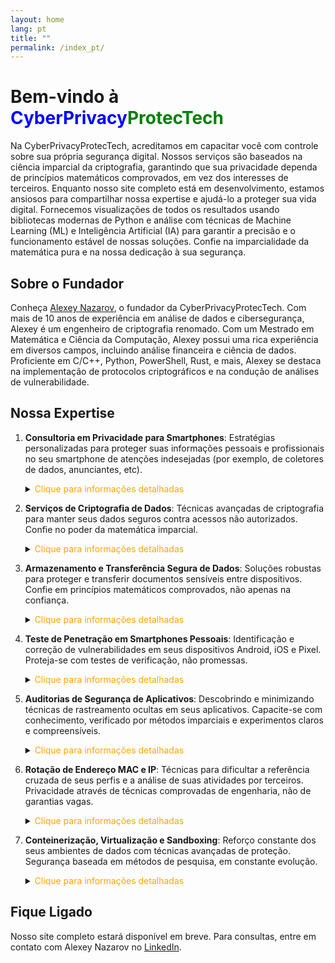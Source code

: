 ```yaml
---
layout: home
lang: pt
title: ""
permalink: /index_pt/
---
```


# Bem-vindo à <span style="color: blue;">CyberPrivacy</span><span style="color: green;">ProtecTech</span>

Na CyberPrivacyProtecTech, acreditamos em capacitar você com controle sobre sua própria segurança digital. Nossos serviços são baseados na ciência imparcial da criptografia, garantindo que sua privacidade dependa de princípios matemáticos comprovados, em vez dos interesses de terceiros. Enquanto nosso site completo está em desenvolvimento, estamos ansiosos para compartilhar nossa expertise e ajudá-lo a proteger sua vida digital. Fornecemos visualizações de todos os resultados usando bibliotecas modernas de Python e análise com técnicas de Machine Learning (ML) e Inteligência Artificial (IA) para garantir a precisão e o funcionamento estável de nossas soluções. Confie na imparcialidade da matemática pura e na nossa dedicação à sua segurança.

## Sobre o Fundador

Conheça [Alexey Nazarov](https://www.linkedin.com/in/alexeinazarov), o fundador da CyberPrivacyProtecTech. Com mais de 10 anos de experiência em análise de dados e cibersegurança, Alexey é um engenheiro de criptografia renomado. Com um Mestrado em Matemática e Ciência da Computação, Alexey possui uma rica experiência em diversos campos, incluindo análise financeira e ciência de dados. Proficiente em C/C++, Python, PowerShell, Rust, e mais, Alexey se destaca na implementação de protocolos criptográficos e na condução de análises de vulnerabilidade.

## Nossa Expertise

1. **Consultoria em Privacidade para Smartphones**: Estratégias personalizadas para proteger suas informações pessoais e profissionais no seu smartphone de atenções indesejadas (por exemplo, de coletores de dados, anunciantes, etc).
   <details>
   <summary><span style="color: orange;">Clique para informações detalhadas</span></summary>
     <span style="color: blue;">Estratégias personalizadas para salvaguardar suas informações pessoais e profissionais no seu smartphone, garantindo a menor probabilidade de acesso por agentes de terceiros em qualquer situação possível. Nossas soluções são validadas usando IA e ML para identificar e mitigar ameaças potenciais proativamente.</span>
   </details>

2. **Serviços de Criptografia de Dados**: Técnicas avançadas de criptografia para manter seus dados seguros contra acessos não autorizados. Confie no poder da matemática imparcial.
   <details>
     <summary><span style="color: orange;">Clique para informações detalhadas</span></summary>
     <span style="color: blue;">Implementação de técnicas avançadas de criptografia para manter seus dados seguros contra acessos não autorizados, incluindo protocolos criptográficos personalizados para transferência de dados que são indecifráveis por qualquer fornecedor intermediário, mesmo servidores VPN e canais de internet supostamente seguros, garantindo que apenas o destinatário receba a informação.</span>
   </details>

3. **Armazenamento e Transferência Segura de Dados**: Soluções robustas para proteger e transferir documentos sensíveis entre dispositivos. Confie em princípios matemáticos comprovados, não apenas na confiança.
   <details>
     <summary><span style="color: orange;">Clique para informações detalhadas</span></summary>
     <span style="color: blue;">Soluções robustas para proteger seus documentos sensíveis e garantir acesso e transferência seguros entre diferentes dispositivos pessoais, incluindo acesso criptografado com cartão-chave usando as técnicas modernas mais profissionais que o protegem em qualquer situação imaginável que possa levar à transferência de seus dados para terceiros.</span>
   </details>

4. **Teste de Penetração em Smartphones Pessoais**: Identificação e correção de vulnerabilidades em seus dispositivos Android, iOS e Pixel. Proteja-se com testes de verificação, não promessas.
   <details>
     <summary><span style="color: orange;">Clique para informações detalhadas</span></summary>
     <span style="color: blue;">Identifique e corrija vulnerabilidades em seus dispositivos Android, iOS e Pixel com uma combinação única dos aplicativos que você usa antes que possam ser explorados inadvertidamente ou deliberadamente de maneiras que contradizem seus interesses pessoais, mesmo dentro dos limites das políticas dos aplicativos. Nossos processos de teste são aprimorados por IA para simular vários cenários de ataque e garantir uma cobertura abrangente.</span>
   </details>

5. **Auditorias de Segurança de Aplicativos**: Descobrindo e minimizando técnicas de rastreamento ocultas em seus aplicativos. Capacite-se com conhecimento, verificado por métodos imparciais e experimentos claros e compreensíveis.
   <details>
     <summary><span style="color: orange;">Clique para informações detalhadas</span></summary>
     <span style="color: blue;">Descubra técnicas de rastreamento ocultas, revise-as e minimize sua influência na sua privacidade de dados. Garanta que o uso de seus aplicativos esteja em conformidade com os padrões legais, incluindo leis digitais internacionais e específicas de cada país, e proteja sua atividade digital simultaneamente. Nossas auditorias utilizam IA para detectar anomalias e fornecer insights mais profundos sobre vulnerabilidades potenciais.</span>
   </details>

6. **Rotação de Endereço MAC e IP**: Técnicas para dificultar a referência cruzada de seus perfis e a análise de suas atividades por terceiros. Privacidade através de técnicas comprovadas de engenharia, não de garantias vagas.
   <details>
     <summary><span style="color: orange;">Clique para informações detalhadas</span></summary>
     <span style="color: blue;">Proteção avançada de privacidade através de técnicas profissionais para manter a rotação de endereços MAC e IP adaptada a dispositivos móveis, tornando mais difícil para terceiros referenciar estatisticamente seus perfis e coletar dados para analisar suas atividades para serviços não solicitados. Utilizamos modelos de ML para otimizar padrões de rotação e aprimorar a privacidade.</span>
   </details>

7. **Conteinerização, Virtualização e Sandboxing**: Reforço constante dos seus ambientes de dados com técnicas avançadas de proteção. Segurança baseada em métodos de pesquisa, em constante evolução.
   <details>
     <summary><span style="color: orange;">Clique para informações detalhadas</span></summary>
     <span style="color: blue;">Fortaleça seus ambientes de dados com proteção inquebrável, incluindo configuração e treinamento técnico para aplicativos de smartphone que consomem dados e pesquisa e monitoramento constantes para novas vulnerabilidades, inclusive após atualizações de aplicativos e mudanças nas políticas legais dos aplicativos. Nossas soluções são continuamente refinadas usando IA para se adaptar a ameaças emergentes e manter uma segurança robusta.</span>
   </details>

## Fique Ligado

Nosso site completo estará disponível em breve. Para consultas, entre em contato com Alexey Nazarov no [LinkedIn](https://www.linkedin.com/in/alexeinazarov).

